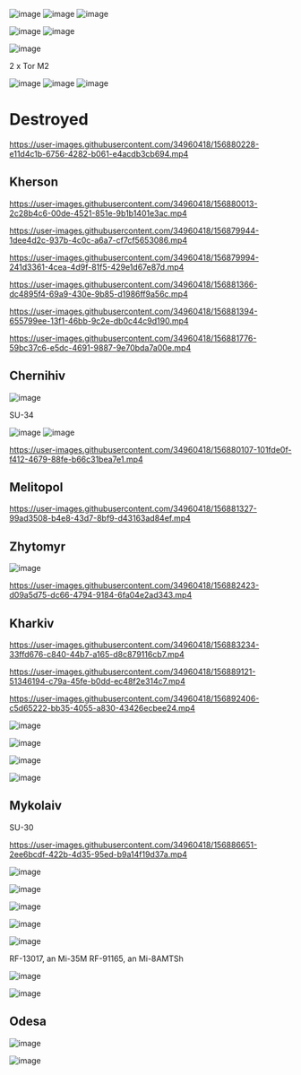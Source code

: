![image](https://user-images.githubusercontent.com/34960418/156881862-cb82b176-fbff-4826-a092-a5e8aa6ac83d.png)
![image](https://user-images.githubusercontent.com/34960418/156882286-d8ae08a5-088a-43dc-b0ae-0603587eb28d.png)
![image](https://user-images.githubusercontent.com/34960418/156890510-dde6afee-c10a-4556-b4bd-5f74b8828776.png)

![image](https://user-images.githubusercontent.com/34960418/156890573-765cd43b-143a-4f72-aa4e-b4fe836fe2ac.png)
![image](https://user-images.githubusercontent.com/34960418/156892099-cd44f30d-e6c6-4f67-98be-a71b6598edea.png)


![image](https://user-images.githubusercontent.com/34960418/156894471-768973aa-87b1-4f87-a3e7-5dddf7ebe3d4.png)



2 x Tor M2

![image](https://user-images.githubusercontent.com/34960418/156888131-91ff4acc-b4bb-4dff-ac22-8987f0041a1f.png)
![image](https://user-images.githubusercontent.com/34960418/156888139-9d7a0430-5682-474f-9edb-a53aaf2ff7ad.png)
![image](https://user-images.githubusercontent.com/34960418/156888208-59b40851-0dfc-41af-bc06-da93b91a5580.png)




# Destroyed

https://user-images.githubusercontent.com/34960418/156880228-e11d4c1b-6756-4282-b061-e4acdb3cb694.mp4



## Kherson

https://user-images.githubusercontent.com/34960418/156880013-2c28b4c6-00de-4521-851e-9b1b1401e3ac.mp4

https://user-images.githubusercontent.com/34960418/156879944-1dee4d2c-937b-4c0c-a6a7-cf7cf5653086.mp4

https://user-images.githubusercontent.com/34960418/156879994-241d3361-4cea-4d9f-81f5-429e1d67e87d.mp4

https://user-images.githubusercontent.com/34960418/156881366-dc4895f4-69a9-430e-9b85-d1986ff9a56c.mp4

https://user-images.githubusercontent.com/34960418/156881394-655799ee-13f1-46bb-9c2e-db0c44c9d190.mp4

https://user-images.githubusercontent.com/34960418/156881776-59bc37c6-e5dc-4691-9887-9e70bda7a00e.mp4






## Chernihiv

![image](https://user-images.githubusercontent.com/34960418/156880140-906c316c-7c20-458a-bcd8-d2038f6db51b.png)

SU-34

![image](https://user-images.githubusercontent.com/34960418/156881657-7f16d66a-ec7e-475a-9cb4-5d58e7cfdba4.png)
![image](https://user-images.githubusercontent.com/34960418/156881665-cd8941a3-d73a-4e11-a550-a6e031941edb.png)


https://user-images.githubusercontent.com/34960418/156880107-101fde0f-f412-4679-88fe-b66c31bea7e1.mp4



## Melitopol

https://user-images.githubusercontent.com/34960418/156881327-99ad3508-b4e8-43d7-8bf9-d43163ad84ef.mp4



## Zhytomyr

![image](https://user-images.githubusercontent.com/34960418/156882470-209431a3-8262-4ca9-852c-c36e02954ee4.png)

https://user-images.githubusercontent.com/34960418/156882423-d09a5d75-dc66-4794-9184-6fa04e2ad343.mp4



## Kharkiv

https://user-images.githubusercontent.com/34960418/156883234-33ffd676-c840-44b7-a165-d8c879116cb7.mp4

https://user-images.githubusercontent.com/34960418/156889121-51346194-c79a-45fe-b0dd-ec48f2e314c7.mp4

https://user-images.githubusercontent.com/34960418/156892406-c5d65222-bb35-4055-a830-43426ecbee24.mp4

![image](https://user-images.githubusercontent.com/34960418/156897762-8a0cb6ce-8c7e-463e-a2ae-ed351bfe9ab8.png)

![image](https://user-images.githubusercontent.com/34960418/156897768-35aa2885-9850-4f42-8920-59f7429f311f.png)

![image](https://user-images.githubusercontent.com/34960418/156897774-bfd804f0-e402-4223-8511-dd908bbb0796.png)

![image](https://user-images.githubusercontent.com/34960418/156897778-be557e34-a9bb-4896-ac33-845ac5225d62.png)




## Mykolaiv

SU-30

https://user-images.githubusercontent.com/34960418/156886651-2ee6bcdf-422b-4d35-95ed-b9a14f19d37a.mp4

![image](https://user-images.githubusercontent.com/34960418/156886660-1e467117-de25-4585-b20d-5a41a493ced2.png)

![image](https://user-images.githubusercontent.com/34960418/156886715-0c76e5f4-64bf-4ecd-a578-22e367abf379.png)

![image](https://user-images.githubusercontent.com/34960418/156886856-183d0a1b-6cd7-414d-80ee-0c4c93bb8fa0.png)

![image](https://user-images.githubusercontent.com/34960418/156890928-50241194-c45d-450c-8c9e-bc1bccea3d51.png)

![image](https://user-images.githubusercontent.com/34960418/156890934-c83545fd-7e24-441f-b9b1-a055e1115145.png)


RF-13017, an Mi-35M
RF-91165, an Mi-8AMTSh

![image](https://user-images.githubusercontent.com/34960418/156901396-889e2707-e931-42ed-90bd-4e237258223d.png)

![image](https://user-images.githubusercontent.com/34960418/156901400-3a19f817-8ec7-4feb-b442-0ed389688fd3.png)



## Odesa

![image](https://user-images.githubusercontent.com/34960418/156889505-860c81a4-cc75-41ab-b925-a19876d992e5.png)

![image](https://user-images.githubusercontent.com/34960418/156889511-a4a8c38e-4857-45f7-8c20-6b2702e7c82c.png)



